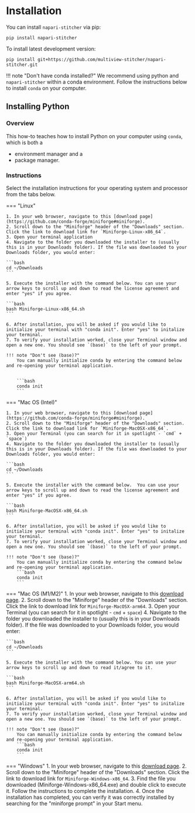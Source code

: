 # Installation

You can install `napari-stitcher` via pip:

    pip install napari-stitcher

To install latest development version:

    pip install git+https://github.com/multiview-stitcher/napari-stitcher.git

!!! note "Don't have conda installed?"
    We recommend using python and `napari-stitcher` within a conda environment. Follow the instructions below to install `conda` on your computer.

## Installing Python

### Overview
This how-to teaches how to install Python on your computer using `conda`, which is both a

- environment manager and a
- package manager.


### Instructions

Select the installation instructions for your operating system and processor from the tabs below.

=== "Linux"

    1. In your web browser, navigate to this [download page](https://github.com/conda-forge/miniforge#miniforge).
    2. Scroll down to the "Miniforge" header of the "Downloads" section. Click the link to download link for `Miniforge-Linux-x86_64`.
    3. Open your terminal application
    4. Navigate to the folder you downloaded the installer to (usually this is in your Downloads folder). If the file was downloaded to your Downloads folder, you would enter:

    ```bash
    cd ~/Downloads
    ```   

    5. Execute the installer with the command below. You can use your arrow keys to scroll up and down to read the license agreement and enter "yes" if you agree.

    ```bash
    bash Miniforge-Linux-x86_64.sh
    ```

    6. After installation, you will be asked if you would like to initialize your terminal with "conda init". Enter "yes" to initalize your terminal.
    7. To verify your installation worked, close your Terminal window and open a new one. You should see `(base)` to the left of your prompt.

    !!! note "Don't see (base)?"
        You can manually initialize conda by entering the command below and re-opening your terminal application.


        ```bash
        conda init
        ```

=== "Mac OS (Intel)"

    1. In your web browser, navigate to this [download page](https://github.com/conda-forge/miniforge#miniforge).
    2. Scroll down to the "Miniforge" header of the "Downloads" section. Click the link to download link for `Miniforge-MacOSX-x86_64`.
    3. Open your Terminal (you can search for it in spotlight - `cmd` + `space`)
    4. Navigate to the folder you downloaded the installer to (usually this is in your Downloads folder). If the file was downloaded to your Downloads folder, you would enter:

    ```bash
    cd ~/Downloads
    ```
    
    5. Execute the installer with the command below.  You can use your arrow keys to scroll up and down to read the license agreement and enter "yes" if you agree.

    ```bash
    bash Miniforge-MacOSX-x86_64.sh
    ```

    6. After installation, you will be asked if you would like to initialize your terminal with "conda init". Enter "yes" to initalize your terminal.   
    7. To verify your installation worked, close your Terminal window and open a new one. You should see `(base)` to the left of your prompt.
    
    !!! note "Don't see (base)?"
        You can manually initialize conda by entering the command below and re-opening your terminal application.
        ```bash
        conda init
        ```


=== "Mac OS (M1/M2)"
    1. In your web browser, navigate to this [download page](https://github.com/conda-forge/miniforge#miniforge).
    2. Scroll down to the "Miniforge" header of the "Downloads" section. Click the link to download link for `Miniforge-MacOSX-arm64`.
    3. Open your Terminal (you can search for it in spotlight - `cmd` + `space`)
    4. Navigate to the folder you downloaded the installer to (usually this is in your Downloads folder). If the file was downloaded to your Downloads folder, you would enter:

    ```bash
    cd ~/Downloads
    ```
    
    5. Execute the installer with the command below. You can use your arrow keys to scroll up and down to read it/agree to it.

    ```bash
    bash Miniforge-MacOSX-arm64.sh
    ```
    
    6. After installation, you will be asked if you would like to initialize your terminal with "conda init". Enter "yes" to initalize your terminal. 
    7. To verify your installation worked, close your Terminal window and open a new one. You should see `(base)` to the left of your prompt.

    !!! note "Don't see (base)?"
        You can manually initialize conda by entering the command below and re-opening your terminal application.
        ```bash
        conda init
        ```

=== "Windows"
    1. In your web browser, navigate to this [download page](https://github.com/conda-forge/miniforge#miniforge).
    2. Scroll down to the "Miniforge" header of the "Downloads" section. Click the link to download link for `Miniforge-Windows-x86_64`.
    3. Find the file you downloaded (Miniforge-Windows-x86_64.exe) and double click to execute it. Follow the instructions to complete the installation.
    4. Once the installation has completed, you can verify it was correctly installed by searching for the "miniforge prompt" in your Start menu.